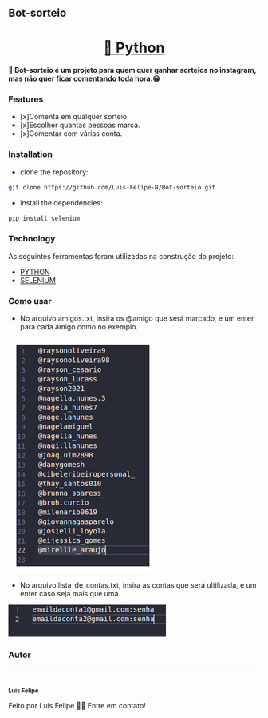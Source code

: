 ## Bot-sorteio

<h1 align="center">
    <a href="https://www.python.org/"> 🔗 Python </a>
</h1>
             
#### :rocket: Bot-sorteio é um projeto para quem quer ganhar sorteios no instagram, mas não quer ficar comentando toda hora.:grinning:

### Features

- [x]Comenta em qualquer sorteio.
- [x]Escolher quantas pessoas marca.
- [x]Comentar com várias conta.


### Installation

- clone the repository:

```sh
git clone https://github.com/Luis-Felipe-N/Bot-sorteio.git
```

- install the dependencies:

```sh
pip install selenium
```

### Technology

As seguintes ferramentas foram utilizadas na construção do projeto:

- [PYTHON](https://www.python.org/)
- [SELENIUM](https://www.selenium.dev/)

### Como usar


- No arquivo amigos.txt, insira os @amigo que será marcado, e um enter para cada amigo como no exemplo.

<img src="/assets/exemplo1.png">

- No arquivo lista_de_contas.txt, insira as contas que será ultilizada, e um enter caso seja mais que uma.

<img src="/assets/exemplo2.png">

### Autor
---
<a href="">
 <img style="border-radius: 50px;" src="/photo.jpg" width="100px;" alt=""/>
 <br />
 <sub><b>Luis Felipe</b></sub></a>  <br>


Feito por Luis Felipe 🤙🏾 Entre em contato!
